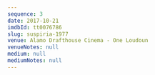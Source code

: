 ```yaml
---
sequence: 3
date: 2017-10-21
imdbId: tt0076786
slug: suspiria-1977
venue: Alamo Drafthouse Cinema - One Loudoun
venueNotes: null
medium: null
mediumNotes: null
---
```


